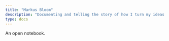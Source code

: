 ```yaml
---
title: "Markus Bloom"
description: "Documenting and telling the story of how I turn my ideas into reality, including startups, businesses, and Project Oyster, the big journey of my life."
type: docs
---
```


An open notebook.